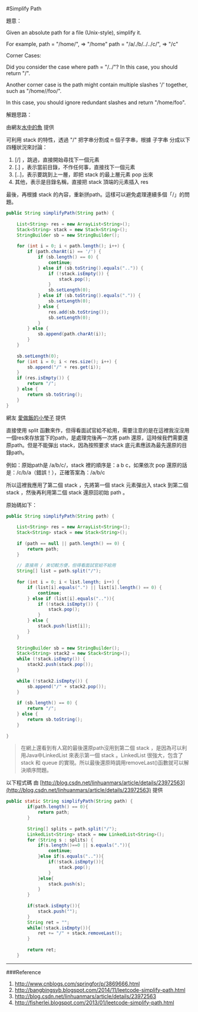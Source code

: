 #Simplify Path

[]()

題意：

Given an absolute path for a file (Unix-style), simplify it.

For example,
path = "/home/", => "/home"
path = "/a/./b/../../c/", => "/c"

 

Corner Cases:

Did you consider the case where path = "/../"? In this case, you should return "/".

Another corner case is the path might contain multiple slashes '/' together, such as "/home//foo/".

In this case, you should ignore redundant slashes and return "/home/foo".

解題思路：

由網友[水中的魚](http://fisherlei.blogspot.com/2013/01/leetcode-simplify-path.html) 提供

可利用 stack 的特性，透過 "/" 把字串分割成 n 個子字串，根據 子字串 分成以下四種狀況來討論：

1. [/] ，跳過，直接開始尋找下一個元素
2. [.] ，表示當前目錄，不作任何事，直接找下一個元素
3. [..]，表示要跳到上一層，即把 stack 的最上層元素 pop 出來
4. 其他，表示是目錄名稱，直接把 stack 頂端的元素插入 res

最後，再根據 stack 的內容，重新拼path。這樣可以避免處理連續多個「/」的問題。

```java
public String simplifyPath(String path) {
        
    List<String> res = new ArrayList<String>();
    Stack<String> stack = new Stack<String>();
    StringBuilder sb = new StringBuilder();
    
    for (int i = 0; i < path.length(); i++) {
        if (path.charAt(i) == '/') {
            if (sb.length() == 0) {
                continue;
            } else if (sb.toString().equals("..")) {
                if (!stack.isEmpty()) {
                    stack.pop();
                }
                sb.setLength(0);
            } else if (sb.toString().equals(".")) {
                sb.setLength(0);
            } else {
                res.add(sb.toString());
                sb.setLength(0);
            }
        } else {
            sb.append(path.charAt(i));
        }
    }
    
    sb.setLength(0);
    for (int i = 0; i < res.size(); i++) {
        sb.append("/" + res.get(i));
    }
    if (res.isEmpty()) {
        return "/";
    } else {
        return sb.toString();
    }
}

```

網友 [愛做飯的小瑩子](http://www.cnblogs.com/springfor/p/3869666.html) 提供

直接使用 split 函數來作，但得看面試官給不給用，需要注意的是在這裡我沒沒用一個res來存放當下的path，是處理完後再一次將 path  還原，這時候我們需要還原path。但是不能彈出 stack，因為按照要求 stack 底元素應該為最先還原的目錄path。

例如：原始path是 /a/b/c/，stack 裡的順序是：a b c，如果依次 pop 還原的話是：/c/b/a（錯誤！），正確答案為：/a/b/c

所以這裡我應用了第二個 stack ，先將第一個 stack 元素彈出入 stack 到第二個 stack ，然後再利用第二個 stack 還原回初始 path 。

原始碼如下：

```java
public String simplifyPath(String path) {
        
    List<String> res = new ArrayList<String>();
    Stack<String> stack = new Stack<String>();
    
    if (path == null || path.length() == 0) {
        return path;
    }
    
    // 直接用 / 來切較方便，但得看面試官給不給用
    String[] list = path.split("/");
    
    for (int i = 0; i < list.length; i++) {
        if (list[i].equals(".") || list[i].length() == 0) {
            continue;
        } else if (list[i].equals("..")){
            if (!stack.isEmpty()) {
                stack.pop();
            }
        } else {
            stack.push(list[i]);
        }
    }
    
    StringBuilder sb = new StringBuilder();
    Stack<String> stack2 = new Stack<String>();
    while (!stack.isEmpty()) {
        stack2.push(stack.pop());
    }
    
    while (!stack2.isEmpty()) {
        sb.append("/" + stack2.pop());
    }
    
    if (sb.length() == 0) {
        return "/";
    } else {
        return sb.toString();
    }
    
}

```

>在網上還看到有人寫的最後還原path沒用到第二個 stack ，是因為可以利用Java中LinkedList 來表示第一個 stack 。LinkedList 很強大，包含了 stack 和 queue
的實現。所以最後還原時調用removeLast()函數就可以解決順序問題。

以下程式碼 由 [http://blog.csdn.net/linhuanmars/article/details/23972563](http://blog.csdn.net/linhuanmars/article/details/23972563) 提供

```java
public static String simplifyPath(String path) {  
        if(path.length() == 0){  
            return path;  
        }  
          
        String[] splits = path.split("/");  
        LinkedList<String> stack = new LinkedList<String>();  
        for (String s : splits) {  
            if(s.length()==0 || s.equals(".")){  
                continue;  
            }else if(s.equals("..")){  
                if(!stack.isEmpty()){  
                    stack.pop();  
                }  
            }else{  
                stack.push(s);  
            }  
        }  
          
        if(stack.isEmpty()){  
            stack.push("");  
        }  
        String ret = "";  
        while(!stack.isEmpty()){  
            ret += "/" + stack.removeLast();  
        }  
          
        return ret;  
    }
```
---
###Reference
1. http://www.cnblogs.com/springfor/p/3869666.html
2. http://bangbingsyb.blogspot.com/2014/11/leetcode-simplify-path.html
3. http://blog.csdn.net/linhuanmars/article/details/23972563
3. http://fisherlei.blogspot.com/2013/01/leetcode-simplify-path.html
